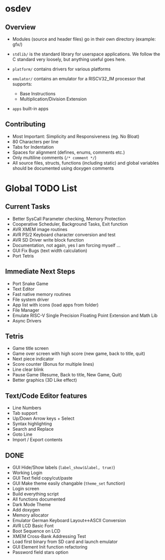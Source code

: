 # osdev

## Overview

- Modules (source and header files) go in their own directory (example: gfx/)

- `stdlib/` is the standard library for userspace applications.
  We follow the C standard very loosely, but anything useful goes here.

- `platform/` contains drivers for various platforms

- `emulator/` contains an emulator for a RISCV32_IM processor that supports:
	- Base Instructions
	- Multiplication/Division Extension

- `apps` built-in apps

## Contributing
- Most Important: Simplicity and Responsiveness (eg. No Bloat)
- 80 Characters per line
- Tabs for Indentation
- Spaces for alignment (defines, enums, comments etc.)
- Only multiline comments (`/* comment */`)
- All source files, structs, functions (including static) and global variables
	should be documented using doxygen comments

# Global TODO List

## Current Tasks
- Better SysCall Parameter checking, Memory Protection
- Cooperative Scheduler, Background Tasks, Exit function
- AVR XMEM image routines
- AVR PS/2 Keyboard character conversion and test
- AVR SD Driver write block function
- Documentation, not again, yes I am forcing myself ...
- GUI Fix Bugs (text width calculation)
- Port Tetris

## Immediate Next Steps
- Port Snake Game
- Text Editor
- Fast native memory routines
- File system driver
- App list with icons (load apps from folder)
- File Manager
- Emulate RISC-V Single Precision Floating Point Extension and Math Lib
- Async Drivers

## Tetris
- Game title screen
- Game over screen with high score (new game, back to title, quit)
- Next piece indicator
- Score counter (Bonus for multiple lines)
- Line clear blink
- Pause Game (Resume, Back to title, New Game, Quit)
- Better graphics (3D Like effect)

## Text/Code Editor features
- Line Numbers
- Tab support
- Up/Down Arrow keys + Select
- Syntax highlighting
- Search and Replace
- Goto Line
- Import / Export contents

## DONE
- GUI Hide/Show labels (`label_show(&label, true)`)
- Working Login
- GUI Text field copy/cut/paste
- GUI Make theme easily changable (`theme_set` function)
- Login screen
- Build everything script
- All functions documented
- Dark Mode Theme
- Add doxygen
- Memory allocator
- Emulator German Keyboard Layout<->ASCII Conversion
- AVR LCD Basic Font
- Boot Sequence on LCD
- XMEM Cross-Bank Addressing Test
- Load first binary from SD card and launch emulator
- GUI Element Init function refactoring
- Password field stars option
